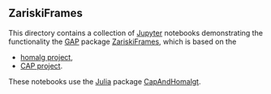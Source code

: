 ## ZariskiFrames

This directory contains a collection of [Jupyter](https://jupyter.org/) notebooks demonstrating the functionality the [GAP](https://www.gap-system.org/) package [ZariskiFrames](https://github.com/homalg-project/ZariskiFrames), which is based on the

* [homalg project](https://github.com/homalg-project/homalg_project/),
* [CAP project](https://github.com/homalg-project/CAP_project/).

These notebooks use the [Julia](https://julialang.org/) package [CapAndHomalgt](https://github.com/homalg-project/CapAndHomalgt.jl).
